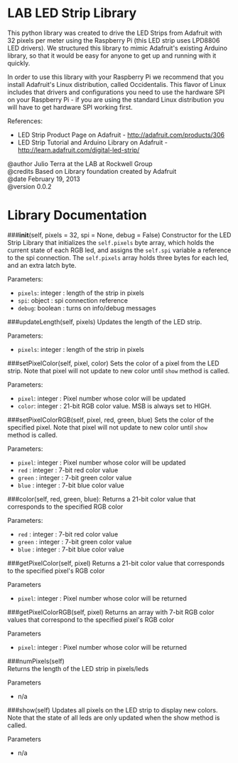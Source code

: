 LAB LED Strip Library 
=====================

This python library was created to drive the LED Strips from Adafruit with 32 pixels per meter using the Raspberry Pi (this LED strip uses LPD8806 LED drivers). We structured this library to mimic Adafruit's existing Arduino library, so that it would be easy for anyone to get up and running with it quickly. 

In order to use this library with your Raspberry Pi we recommend that you install Adafruit's Linux distribution, called Occidentalis. This flavor of Linux includes that drivers and configurations you need to use the hardware SPI on your Raspberry Pi - if you are using the standard Linux distribution you will have to get hardware SPI working first.
  
References:    
* LED Strip Product Page on Adafruit - http://adafruit.com/products/306    
* LED Strip Tutorial and Arduino Library on Adafruit - http://learn.adafruit.com/digital-led-strip/  
  
@author     Julio Terra at the LAB at Rockwell Group  
@credits    Based on Library foundation created by Adafruit  
@date       February 19, 2013    
@version    0.0.2  

Library Documentation
=====================

###__init__(self, pixels = 32, spi = None, debug = False)
Constructor for the LED Strip Library that initializes the `self.pixels` byte array, which holds the current state of each RGB led, and assigns the `self.spi` variable a reference to the spi connection. The `self.pixels` array holds three bytes for each led, and an extra latch byte.

Parameters:
* `pixels`: integer : length of the strip in pixels
* `spi`: object : spi connection reference
* `debug`: boolean : turns on info/debug messages

###updateLength(self, pixels)
Updates the length of the LED strip.

Parameters: 
* `pixels`: integer : length of the strip in pixels

###setPixelColor(self, pixel, color)
Sets the color of a pixel from the LED strip. Note that pixel will not update to new color until `show` method is called.

Parameters:
* `pixel`: integer : Pixel number whose color will be updated
* `color`: integer : 21-bit RGB color value. MSB is always set to HIGH.

###setPixelColorRGB(self, pixel, red, green, blue)
Sets the color of the specified pixel. Note that pixel will not update to new color until `show` method is called.

Parameters:
* `pixel`: integer : Pixel number whose color will be updated
* `red` : integer : 7-bit red color value 
* `green` : integer : 7-bit green color value 
* `blue` : integer : 7-bit blue color value 

###color(self, red, green, blue):
Returns a 21-bit color value that corresponds to the specified RGB color

Parameters:
* `red` : integer : 7-bit red color value 
* `green` : integer : 7-bit green color value 
* `blue` : integer : 7-bit blue color value 

###getPixelColor(self, pixel)
Returns a 21-bit color value that corresponds to the specified pixel's RGB color

Parameters
* `pixel`: integer : Pixel number whose color will be returned

###getPixelColorRGB(self, pixel)
Returns an array with 7-bit RGB color values that correspond to the specified pixel's RGB color

Parameters
* `pixel`: integer : Pixel number whose color will be returned

###numPixels(self) 	
Returns the length of the LED strip in pixels/leds

Parameters
* n/a

###show(self)
Updates all pixels on the LED strip to display new colors. Note that the state of all leds are only updated when the show method is called.

Parameters
* n/a


